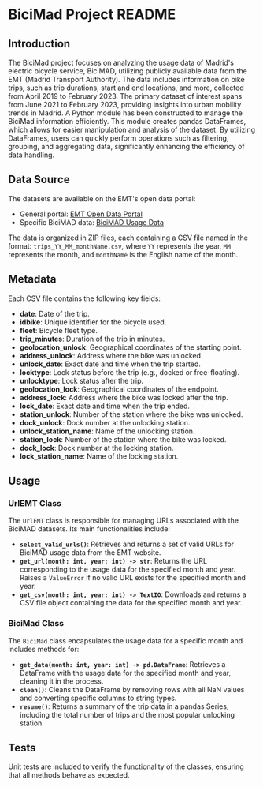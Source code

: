 # BiciMad Project README

## Introduction
The BiciMad project focuses on analyzing the usage data of Madrid's electric bicycle service, BiciMAD, utilizing publicly available data from the EMT (Madrid Transport Authority). The data includes information on bike trips, such as trip durations, start and end locations, and more, collected from April 2019 to February 2023. The primary dataset of interest spans from June 2021 to February 2023, providing insights into urban mobility trends in Madrid. A Python module has been constructed to manage the BiciMad information efficiently. This module creates pandas DataFrames, which allows for easier manipulation and analysis of the dataset. By utilizing DataFrames, users can quickly perform operations such as filtering, grouping, and aggregating data, significantly enhancing the efficiency of data handling.

## Data Source
The datasets are available on the EMT's open data portal:
- General portal: [EMT Open Data Portal](https://opendata.emtmadrid.es/Home)
- Specific BiciMAD data: [BiciMAD Usage Data](https://opendata.emtmadrid.es/Datos-estaticos/Datos-generales-(1))

The data is organized in ZIP files, each containing a CSV file named in the format: `trips_YY_MM_monthName.csv`, where `YY` represents the year, `MM` represents the month, and `monthName` is the English name of the month.

## Metadata
Each CSV file contains the following key fields:
- **date**: Date of the trip.
- **idbike**: Unique identifier for the bicycle used.
- **fleet**: Bicycle fleet type.
- **trip_minutes**: Duration of the trip in minutes.
- **geolocation_unlock**: Geographical coordinates of the starting point.
- **address_unlock**: Address where the bike was unlocked.
- **unlock_date**: Exact date and time when the trip started.
- **locktype**: Lock status before the trip (e.g., docked or free-floating).
- **unlocktype**: Lock status after the trip.
- **geolocation_lock**: Geographical coordinates of the endpoint.
- **address_lock**: Address where the bike was locked after the trip.
- **lock_date**: Exact date and time when the trip ended.
- **station_unlock**: Number of the station where the bike was unlocked.
- **dock_unlock**: Dock number at the unlocking station.
- **unlock_station_name**: Name of the unlocking station.
- **station_lock**: Number of the station where the bike was locked.
- **dock_lock**: Dock number at the locking station.
- **lock_station_name**: Name of the locking station.

## Usage

### UrlEMT Class
The `UrlEMT` class is responsible for managing URLs associated with the BiciMAD datasets. Its main functionalities include:
- **`select_valid_urls()`**: Retrieves and returns a set of valid URLs for BiciMAD usage data from the EMT website.
- **`get_url(month: int, year: int) -> str`**: Returns the URL corresponding to the usage data for the specified month and year. Raises a `ValueError` if no valid URL exists for the specified month and year.
- **`get_csv(month: int, year: int) -> TextIO`**: Downloads and returns a CSV file object containing the data for the specified month and year.

### BiciMad Class
The `BiciMad` class encapsulates the usage data for a specific month and includes methods for:
- **`get_data(month: int, year: int) -> pd.DataFrame`**: Retrieves a DataFrame with the usage data for the specified month and year, cleaning it in the process.
- **`clean()`**: Cleans the DataFrame by removing rows with all NaN values and converting specific columns to string types.
- **`resume()`**: Returns a summary of the trip data in a pandas Series, including the total number of trips and the most popular unlocking station.

## Tests
Unit tests are included to verify the functionality of the classes, ensuring that all methods behave as expected.

